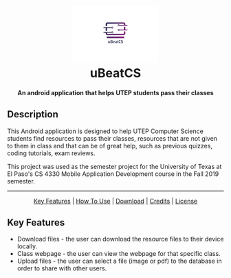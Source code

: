 <h1 align="center">
  <br>
  <img src="logo.png" alt="uBeatCS" width="200"></a>
  <br>
  uBeatCS
  <br>
</h1>

<h4 align="center">An android application that helps UTEP students pass their classes</h4>

## Description
This Android application is designed to help UTEP Computer Science students find resources to pass their classes, resources that are not given to them in class and that can be of great help, such as previous quizzes, coding tutorials, exam reviews.

This project was used as the semester project for the University of Texas at El Paso's CS 4330 Mobile Application Development course in the Fall 2019 semester. 

---
<p align="center">
  <a href="#key-features">Key Features</a> |
  <a href="#how-to-use">How To Use</a> |
  <a href="#download">Download</a> |
  <a href="#credits">Credits</a> | 
  <a href="#license">License</a>
</p>


## Key Features

* Download files - the user can download the resource files to their device locally.
* Class webpage - the user can view the webpage for that specific class.  
* Upload files - the user can select a file (image or pdf) to the database in order to share with other users.

